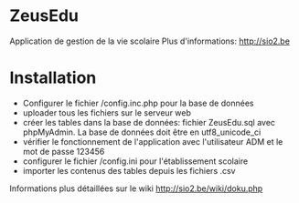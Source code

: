 ZeusEdu
=======
Application de gestion de la vie scolaire
Plus d'informations: http://sio2.be

Installation
============

 - Configurer le fichier /config.inc.php pour la base de données
 - uploader tous les fichiers sur le serveur web
 - créer les tables dans la base de données: fichier ZeusEdu.sql avec phpMyAdmin. La base de données doit être en utf8_unicode_ci
 - vérifier le fonctionnement de l'application avec l'utilisateur ADM et le mot de passe 123456
 - configurer le fichier /config.ini pour l'établissement scolaire
 - importer les contenus des tables depuis les fichiers .csv
 
 Informations plus détaillées sur le wiki http://sio2.be/wiki/doku.php

